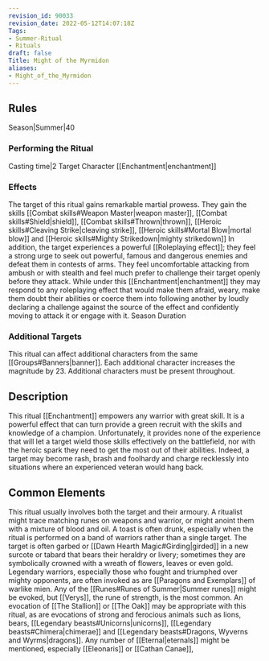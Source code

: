 ```yaml
---
revision_id: 90033
revision_date: 2022-05-12T14:07:18Z
Tags:
- Summer-Ritual
- Rituals
draft: false
Title: Might of the Myrmidon
aliases:
- Might_of_the_Myrmidon
---
```

## Rules
Season|Summer|40
### Performing the Ritual
Casting time|2 Target Character
[[Enchantment|enchantment]] 
### Effects
The target of this ritual gains remarkable martial prowess. They gain the skills [[Combat skills#Weapon Master|weapon master]], [[Combat skills#Shield|shield]], [[Combat skills#Thrown|thrown]], [[Heroic skills#Cleaving Strike|cleaving strike]], [[Heroic skills#Mortal Blow|mortal blow]] and [[Heroic skills#Mighty Strikedown|mighty strikedown]] 
In addition, the target experiences a powerful [[Roleplaying effect]]; they feel a strong urge to seek out powerful, famous and dangerous enemies and defeat them in contests of arms. They feel uncomfortable attacking from ambush or with stealth and feel much prefer to challenge their target openly before they attack. 
While under this [[Enchantment|enchantment]] they may respond to any roleplaying effect that would make them afraid, weary, make them doubt their abilities or coerce them into following another by loudly declaring a challenge against the source of the effect and confidently moving to attack it or engage with it. 
Season Duration
### Additional Targets
This ritual can affect additional characters from the same [[Groups#Banners|banner]]. Each additional character increases the magnitude by 23. Additional characters must be present throughout.
## Description
This ritual [[Enchantment]] empowers any warrior with great skill. It is a powerful effect that can turn provide a green recruit with the skills and knowledge of a champion. Unfortunately, it provides none of the experience that will let a target wield those skills effectively on the battlefield, nor with the heroic spark they need to get the most out of their abilities. Indeed, a target may become rash, brash and foolhardy and charge recklessly into situations where an experienced veteran would hang back.
## Common Elements
This ritual usually involves both the target and their armoury. A ritualist might trace matching runes on weapons and warrior, or might anoint them with a mixture of blood and oil. A toast is often drunk, especially when the ritual is performed on a band of warriors rather than a single target. The target is often garbed or [[Dawn Hearth Magic#Girding|girded]] in a new surcote or tabard that bears their heraldry or livery; sometimes they are symbolically crowned with a wreath of flowers, leaves or even gold. Legendary warriors, especially those who fought and triumphed over mighty opponents, are often invoked as are [[Paragons and Exemplars]] of warlike mien. 
Any of the [[Runes#Runes of Summer|Summer runes]] might be evoked, but [[Verys]], the rune of strength, is the most common. An evocation of [[The Stallion]] or [[The Oak]] may be appropriate with this ritual, as are evocations of strong and ferocious animals such as lions, bears, [[Legendary beasts#Unicorns|unicorns]], [[Legendary beasts#Chimera|chimerae]] and [[Legendary beasts#Dragons, Wyverns and Wyrms|dragons]]. Any number of [[Eternal|eternals]] might be mentioned, especially [[Eleonaris]] or [[Cathan Canae]],